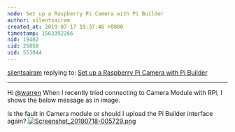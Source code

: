 ```yaml
---
node: Set up a Raspberry Pi Camera with Pi Builder
author: silentsairam
created_at: 2019-07-17 19:37:46 +0000
timestamp: 1563392266
nid: 19462
cid: 25058
uid: 553044
---
```




[silentsairam](../profile/silentsairam) replying to: [Set up a Raspberry Pi Camera with Pi Builder](../notes/warren/05-20-2019/set-up-a-raspberry-pi-camera-with-pi-builder)

----
Hi [@warren](/profile/warren) 
When I recently tried connecting to Camera Module with RPi, I shows the below message as in image.

Is the fault in Camera module or should I upload the Pi Builder interface again?
[![Screenshot_20190718-005729.png](/i/33834)](/i/33834?s=o)

